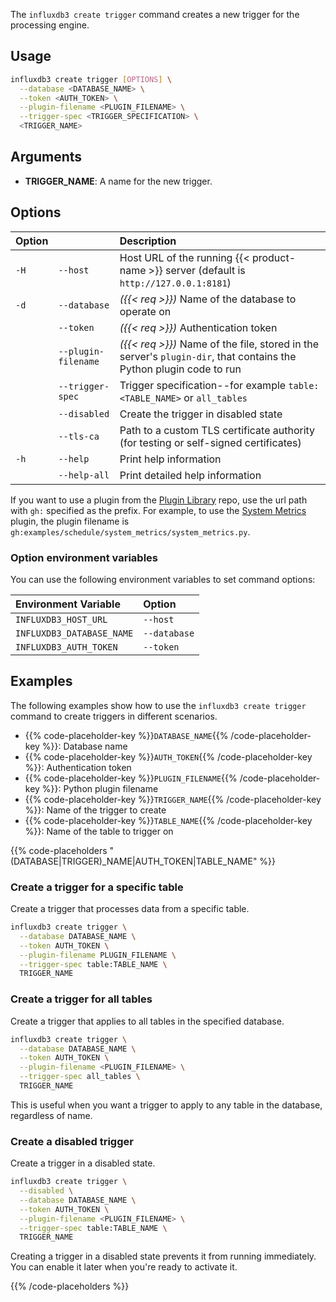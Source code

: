 
The `influxdb3 create trigger` command creates a new trigger for the
processing engine.

## Usage

<!--pytest.mark.skip-->

```bash
influxdb3 create trigger [OPTIONS] \
  --database <DATABASE_NAME> \
  --token <AUTH_TOKEN> \
  --plugin-filename <PLUGIN_FILENAME> \
  --trigger-spec <TRIGGER_SPECIFICATION> \
  <TRIGGER_NAME>
```

## Arguments

- **TRIGGER_NAME**: A name for the new trigger.

## Options

| Option |                     | Description                                                                                              |
| :----- | :------------------ | :------------------------------------------------------------------------------------------------------- |
| `-H`   | `--host`            | Host URL of the running {{< product-name >}} server (default is `http://127.0.0.1:8181`)                 |
| `-d`   | `--database`        | _({{< req >}})_ Name of the database to operate on                                                       |
|        | `--token`           | _({{< req >}})_ Authentication token                                                                     |
|        | `--plugin-filename` | _({{< req >}})_ Name of the file, stored in the server's `plugin-dir`, that contains the Python plugin code to run     | 
|        | `--trigger-spec`    | Trigger specification--for example `table:<TABLE_NAME>` or `all_tables`                                  |
|        | `--disabled`        | Create the trigger in disabled state                                                                     |
|        | `--tls-ca`          | Path to a custom TLS certificate authority (for testing or self-signed certificates)                     |
| `-h`   | `--help`            | Print help information                                                                                   |
|        | `--help-all`        | Print detailed help information                                                                          |

If you want to use a plugin from the [Plugin Library](https://github.com/influxdata/influxdb3_plugins) repo, use the url path with `gh:` specified as the prefix.
For example, to use the [System Metrics](https://github.com/influxdata/influxdb3_plugins/blob/main/examples/schedule/system_metrics/system_metrics.py) plugin, the plugin filename is `gh:examples/schedule/system_metrics/system_metrics.py`.


### Option environment variables

You can use the following environment variables to set command options:

| Environment Variable      | Option       |
| :------------------------ | :----------- |
| `INFLUXDB3_HOST_URL`      | `--host`     |
| `INFLUXDB3_DATABASE_NAME` | `--database` |
| `INFLUXDB3_AUTH_TOKEN`    | `--token`    |

## Examples

The following examples show how to use the `influxdb3 create trigger` command to create triggers in different scenarios.


- {{% code-placeholder-key %}}`DATABASE_NAME`{{% /code-placeholder-key %}}: Database name
- {{% code-placeholder-key %}}`AUTH_TOKEN`{{% /code-placeholder-key %}}: Authentication token
- {{% code-placeholder-key %}}`PLUGIN_FILENAME`{{% /code-placeholder-key %}}: Python plugin filename
- {{% code-placeholder-key %}}`TRIGGER_NAME`{{% /code-placeholder-key %}}:
Name of the trigger to create
- {{% code-placeholder-key %}}`TABLE_NAME`{{% /code-placeholder-key %}}:
Name of the table to trigger on

{{% code-placeholders "(DATABASE|TRIGGER)_NAME|AUTH_TOKEN|TABLE_NAME" %}}

### Create a trigger for a specific table

Create a trigger that processes data from a specific table.

<!--pytest.mark.skip-->

```bash
influxdb3 create trigger \
  --database DATABASE_NAME \
  --token AUTH_TOKEN \
  --plugin-filename PLUGIN_FILENAME \
  --trigger-spec table:TABLE_NAME \
  TRIGGER_NAME
```

### Create a trigger for all tables

Create a trigger that applies to all tables in the specified database.

<!--pytest.mark.skip-->

```bash
influxdb3 create trigger \
  --database DATABASE_NAME \
  --token AUTH_TOKEN \
  --plugin-filename <PLUGIN_FILENAME> \
  --trigger-spec all_tables \
  TRIGGER_NAME
```

This is useful when you want a trigger to apply to any table in the database, regardless of name.

### Create a disabled trigger

Create a trigger in a disabled state. 

<!--pytest.mark.skip-->

```bash
influxdb3 create trigger \
  --disabled \
  --database DATABASE_NAME \
  --token AUTH_TOKEN \
  --plugin-filename <PLUGIN_FILENAME> \
  --trigger-spec table:TABLE_NAME \
  TRIGGER_NAME
```

Creating a trigger in a disabled state prevents it from running immediately. You can enable it later when you're ready to activate it.

{{% /code-placeholders %}}
